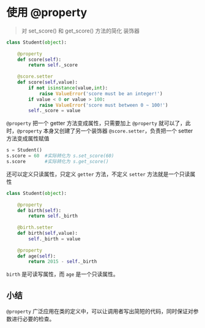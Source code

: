 # 使用 @property

> 对 set_score() 和 get_score() 方法的简化 装饰器



```python
class Student(object):
    
    @property
    def score(self):
        return self._score
    
    @score.setter
    def score(self,value):
        if not isinstance(value,int):
            raise ValueError('score must be an integer!')
        if value < 0 or value > 100:
            raise ValueError('score must between 0 ~ 100!')
        self._score = value    
```



`@property` 把一个 getter 方法变成属性，只需要加上 `@property` 就可以了，此时，`@property` 本身又创建了另一个装饰器 `@score.setter`，负责把一个 setter 方法变成属性赋值

```python
s = Student()
s.score = 60  #实际转化为 s.set_score(60)
s.score       #实际转化为 s.get_score()
```



还可以定义只读属性，只定义 `getter` 方法，不定义 `setter` 方法就是一个只读属性

```python
class Student(object):
    
    @property
    def birth(self):
        return self._birth
    
    @birth.setter
    def birth(self,value):
        self._birth = value
        
	@property
    def age(self):
        return 2015 - self._birth
```



`birth` 是可读写属性，而 `age` 是一个只读属性。



## 小结

`@property` 广泛应用在类的定义中，可以让调用者写出简短的代码，同时保证对参数进行必要的检查。



























